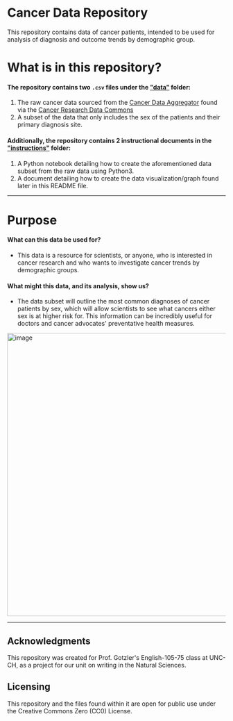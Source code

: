 # Cancer Data Repository
This repository contains data of cancer patients, intended to be used for analysis of diagnosis and outcome trends by demographic group. 

# What is in this repository?
#### The repository contains two `.csv` files under the ["data"](https://github.com/melcotsa/Cancer-Data--Demographic-Analysis/tree/main/data) folder: 
1. The raw cancer data sourced from the [Cancer Data Aggregator](https://cda.readthedocs.io/en/latest/interactive/) found via the [Cancer Research Data Commons](https://datacommons.cancer.gov/cancer-research-data-commons)
2. A subset of the data that only includes the sex of the patients and their primary diagnosis site. 
#### Additionally, the repository contains 2 instructional documents in the ["instructions"](https://github.com/melcotsa/Cancer-Data--Demographic-Analysis/tree/main/instructions) folder:
1. A Python notebook detailing how to create the aforementioned data subset from the raw data using Python3.
2. A document detailing how to create the data visualization/graph found later in this README file.
---
# Purpose
#### What can this data be used for?
- This data is a resource for scientists, or anyone, who is interested in cancer research and who wants to investigate cancer trends by demographic groups.
#### What might this data, and its analysis, show us?
- The data subset will outline the most common diagnoses of cancer patients by sex, which will allow scientists to see what cancers either sex is at higher risk for. This information can be incredibly useful for doctors and cancer advocates' preventative health measures.
<img width="652" alt="image" src="https://github.com/user-attachments/assets/1da97359-3030-4b4d-b813-88122350d181">

---
## Acknowledgments
This repository was created for Prof. Gotzler's English-105-75 class at UNC-CH, as a project for our unit on writing in the Natural Sciences.

## Licensing
This repository and the files found within it are open for public use under the Creative Commons Zero (CC0) License. 
